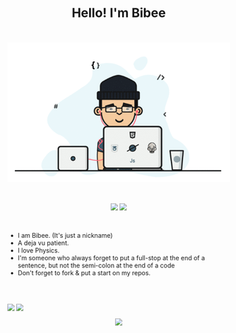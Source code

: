 <!--

### Hi there 👋


**bibee-emio/bibee-emio** is a ✨ _special_ ✨ repository because its `README.md` (this file) appears on your GitHub profile.

Here are some ideas to get you started:

- 🔭 I’m currently working on ...
- 🌱 I’m currently learning ...
- 👯 I’m looking to collaborate on ...
- 🤔 I’m looking for help with ...
- 💬 Ask me about ...
- 📫 How to reach me: ...
- 😄 Pronouns: ...
- ⚡ Fun fact: ...
-->
<h1 align="center"> Hello! I'm Bibee 
</h2>

<!--| 
<img
src='https://gpvc.arturio.dev/mikubotTG'>

https://github.com/AsmSafone! -->



<br>
<p align="center" alt='Bibee'>
<img
src="src/1_IRGHmiGsa16stedQvIaZfw.gif"
>
</p>

<br>

<p align="center">
<img
    src='https://img.shields.io/github/stars/bibee-emio?style=social'
    >
<img
    src='https://img.shields.io/github/followers/bibee-emio?style=social'
    >

</p>
<br>

* I am Bibee. (It's just a nickname)
* A deja vu patient.
* I love Physics.
* I'm someone who always forget to put a full-stop at the end of a sentence, but not the semi-colon at the end of a code
* Don't forget to fork & put a start on my repos.

<br>
<br>

<p>
<img
width='49%'
src='https://github-readme-stats.vercel.app/api?username=bibee-emio&show_icons=true'
>
<img
width='49%'
src='https://github-readme-streak-stats.herokuapp.com?user=bibee-emio&date_format=M%20j%5B%2C%20Y%5D'
>
</p>

<p align='center'>
<img
src='https://github-profile-trophy.vercel.app/?username=bibee-emio'
>
</p>

<!--
<p align='center'>
<img
width='50%'
src='https://github-readme-stats.vercel.app/api/top-langs/?username=bibee-emio&layout=compact'
>
</p>
!-->
